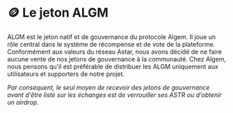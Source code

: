 # 🪙 Le jeton ALGM

ALGM est le jeton natif et de gouvernance du protocole Algem. Il joue un rôle central dans le système de récompense et de vote de la plateforme. Conformément aux valeurs du réseau Astar, nous avons décidé de ne faire aucune vente de nos jetons de gouvernance à la communauté. Chez Algem, nous pensons qu'il est préférable de distribuer les ALGM uniquement aux utilisateurs et supporters de notre projet.

_Par conséquent, le seul moyen de recevoir des jetons de gouvernance avant d'être listé sur les échanges est de verrouiller ses ASTR ou d'obtenir un airdrop._
